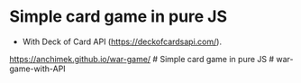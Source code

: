 # Simple card game in pure JS

- With Deck of Card API (https://deckofcardsapi.com/).

https://anchimek.github.io/war-game/
#   S i m p l e   c a r d   g a m e   i n   p u r e   J S  
 #   w a r - g a m e - w i t h - A P I  
 